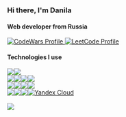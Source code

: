 <article>
  <h3>Hi there, I'm Danila</h3>
  <h4>Web developer from Russia</h4>
  <a href="https://www.codewars.com/users/FrostFree">
     <img title="CodeWars Profile"
          src="https://www.codewars.com/users/FrostFree/badges/small" />
  </a>
  <a href="https://leetcode.com/Fr0stFree/">
     <img title="LeetCode Profile"
          src="https://img.shields.io/badge/dynamic/json?style=social&labelColor=black&color=%23ffa116&label=LeetCode&query=solved&url=https%3A%2F%2Fleetcode-badge.vercel.app%2Fapi%2Fusers%2FFr0stFree&logo=leetcode&logoColor=yellow" />
  </a>
</article>
<article>
  <h4>Technologies I use</h4>
  <div style="display: flex">
    <a href="https://www.python.org/">
      <img src="https://img.shields.io/badge/python-3670A0?style=for-the-badge&logo=python&logoColor=ffdd54" />
    </a>
    <a href="https://developer.mozilla.org/en-US/docs/Web/JavaScript">
      <img src="https://img.shields.io/badge/javascript-%23323330.svg?style=for-the-badge&logo=javascript&logoColor=%23F7DF1E" />
    </a>
  </div>
  <div style="display: flex">
    <a href="https://fastapi.tiangolo.com/">
      <img src="https://img.shields.io/badge/FastAPI-005571?style=for-the-badge&logo=fastapi" />
    </a>
    <a href="https://www.djangoproject.com/">
      <img src="https://img.shields.io/badge/Django-092E20?style=for-the-badge&logo=django&logoColor=green" />
    </a>
    <a href="https://react.dev/">
      <img src="https://img.shields.io/badge/react-%2320232a.svg?style=for-the-badge&logo=react&logoColor=%2361DAFB" />
    </a>
    <a href="https://nodejs.org/en">
      <img src="https://img.shields.io/badge/node.js-6DA55F?style=for-the-badge&logo=node.js&logoColor=white" />
    </a>
  </div>
  <div style="display: flex">
    <a href="https://www.postgresql.org/">
      <img src="https://img.shields.io/badge/postgres-%23316192.svg?style=for-the-badge&logo=postgresql&logoColor=white" />
    </a>
    <a href="https://www.mongodb.com/">
      <img src="https://img.shields.io/badge/MongoDB-%234ea94b.svg?style=for-the-badge&logo=mongodb&logoColor=white" />
    </a>
    <a href="https://redis.io/">
      <img src="https://img.shields.io/badge/redis-%23DD0031.svg?style=for-the-badge&logo=redis&logoColor=white" />
    </a>
    <a href="https://www.rabbitmq.com/">
      <img src="https://img.shields.io/badge/Rabbitmq-FF6600?style=for-the-badge&logo=rabbitmq&logoColor=white" />
    </a>
  </div>
  <div style="display: flex">
    <a href="https://ubuntu.com/">
      <img src="https://img.shields.io/badge/Ubuntu-E95420?style=for-the-badge&logo=ubuntu&logoColor=white" />
    </a>
    <a href="https://www.nginx.com/">
      <img src="https://img.shields.io/badge/nginx-%23009639.svg?style=for-the-badge&logo=nginx&logoColor=white" />
    </a>
    <a href="https://www.docker.com/">
      <img src="https://img.shields.io/badge/docker-%230db7ed.svg?style=for-the-badge&logo=docker&logoColor=white" />
    </a>
    <a href="https://cloud.yandex.com/en-ru">
       <img title="Yandex Cloud"
            src="https://img.shields.io/badge/yandex-%23FF0000.svg?&style=for-the-badge&logo=yandex&logoColor=white" />
    </a>
  </div>
</article>

<br>
<article>
  <img src="https://github-readme-stats.vercel.app/api/top-langs/?username=fr0stfree&theme=blue-green" />
</article>
